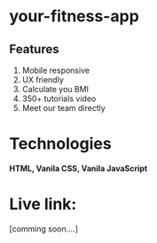 # your-fitness-app

## Features

<ol>
<li>Mobile responsive</li>
<li>UX friendly</li>
<li>Calculate you BMI</li>
<li>350+ tutorials video</li>
<li>Meet our team directly</li>
</ol>

# Technologies

<strong>HTML, Vanila CSS, Vanila JavaScript</strong>

# Live link:

[comming soon....]
